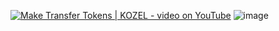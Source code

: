 [![Make Transfer Tokens | KOZEL - video on YouTube](https://img.youtube.com/vi/WCIgrPEAf5I/maxresdefault.jpg)](https://youtu.be/WCIgrPEAf5I)
![image](https://github.com/user-attachments/assets/68f0fa0a-9e2a-4d52-a8b4-23f364476302)
